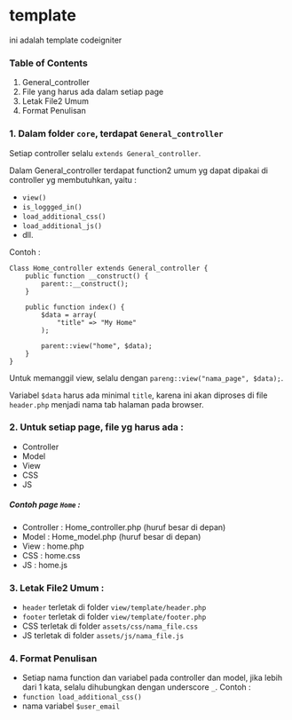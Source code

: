 # template

ini adalah template codeigniter

### Table of Contents
1. General_controller
2. File yang harus ada dalam setiap page
3. Letak File2 Umum
4. Format Penulisan


### 1. Dalam folder `core`, terdapat `General_controller`
Setiap controller selalu `extends General_controller`.

Dalam General_controller terdapat function2 umum yg dapat dipakai di controller yg membutuhkan, yaitu : 
- `view()`
- `is_loggged_in()`
- `load_additional_css()`
- `load_additional_js()`
- dll.

Contoh :
```
Class Home_controller extends General_controller {
	public function __construct() {
		parent::__construct();
	}
	
	public function index() {
		$data = array(
			"title" => "My Home"
		);
		
		parent::view("home", $data);
	}
}
```
Untuk memanggil view, selalu dengan `pareng::view("nama_page", $data);`.

Variabel `$data` harus ada minimal `title`, karena ini akan diproses di file `header.php` menjadi nama tab halaman pada browser.

### 2. Untuk setiap page, file yg harus ada :
- Controller
- Model
- View
- CSS
- JS

##### Contoh page `Home` :
- Controller : Home_controller.php (huruf besar di depan)
- Model : Home_model.php (huruf besar di depan)
- View : home.php
- CSS : home.css
- JS : home.js


### 3. Letak File2 Umum :
- `header` terletak di folder `view/template/header.php`
- `footer` terletak di folder `view/template/footer.php`
- CSS terletak di folder `assets/css/nama_file.css`
- JS terletak di folder `assets/js/nama_file.js`


### 4. Format Penulisan
- Setiap nama function dan variabel pada controller dan model, jika lebih dari 1 kata, selalu dihubungkan dengan underscore `_`. Contoh :
- `function load_additional_css()`
- nama variabel `$user_email`

